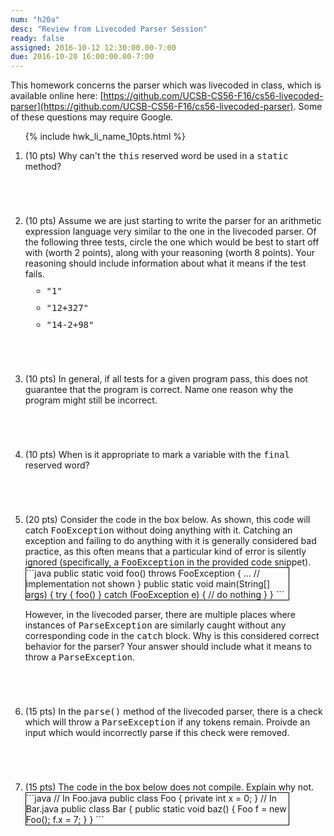```yaml
---
num: "h20a"
desc: "Review from Livecoded Parser Session"
ready: false
assigned: 2016-10-12 12:30:00.00-7:00
due: 2016-10-20 16:00:00.00-7:00
---
```


This homework concerns the parser which was livecoded in class, which is available online here: [https://github.com/UCSB-CS56-F16/cs56-livecoded-parser](https://github.com/UCSB-CS56-F16/cs56-livecoded-parser).  Some of these questions may require Google.

<ol>

{% include hwk_li_name_10pts.html %}

<li style="margin-bottom:5em;">
(10 pts) Why can't the <tt>this</tt> reserved word be used in a <tt>static</tt> method?
</li>

<li style="margin-bottom:5em;">
(10 pts) Assume we are just starting to write the parser for an arithmetic expression language very similar to the one in the livecoded parser.  Of the following three tests, circle the one which would be best to start off with (worth 2 points), along with your reasoning (worth 8 points).  Your reasoning should include information about what it means if the test fails.
<br>
<ul>
<li style="margin:10px;"><tt>"1"</tt></li>
<li style="margin:10px;"><tt>"12+327"</tt></li>
<li style="margin:10px;"><tt>"14-2+98"</tt></li>
</ul>

</li>

<li style="margin-bottom:5em;">
(10 pts) In general, if all tests for a given program pass, this does not guarantee that the program is correct.  Name one reason why the program might still be incorrect.
</li>

<li style="margin-bottom:5em;">
(10 pts) When is it appropriate to mark a variable with the <tt>final</tt> reserved word?

<div class="pagebreak"></div>
</li>

<li markdown="1" style="margin-bottom:5em;">
(20 pts) Consider the code in the box below.  As shown, this code will catch <tt>FooException</tt> without doing anything with it.  Catching an exception and failing to do anything with it is generally considered bad practice, as this often means that a particular kind of error is silently ignored (specifically, a <tt>FooException</tt> in the provided code snippet).

<div style="width: 30em; float:bottom; border: 1px solid black;" markdown="1">
```java
public static void foo()
  throws FooException {
  ... // implementation not shown
}
public static void main(String[] args) {
  try {
    foo()
  } catch (FooException e) {
    // do nothing
  }
}
```
</div>

However, in the livecoded parser, there are multiple places where instances of <tt>ParseException</tt> are similarly caught without any corresponding code in the <tt>catch</tt> block.  Why is this considered correct behavior for the parser?  Your answer should include what it means to throw a <tt>ParseException</tt>.


</li>

<li style="margin-bottom:5em;">
(15 pts) In the <tt>parse()</tt> method of the livecoded parser, there is a check which will throw a <tt>ParseException</tt> if any tokens remain.  Proivde an input which would incorrectly parse if this check were removed.
</li>

<li markdown="1" style="margin-bottom:5em;">
(15 pts) The code in the box below does not compile.  Explain why not.

<div style="width: 30em; float:bottom; border: 1px solid black;" markdown="1">
```java
// In Foo.java
public class Foo {
  private int x = 0;
}
// In Bar.java
public class Bar {
  public static void baz() {
    Foo f = new Foo();
    f.x = 7;
  }
}
```
</div>

</li>

</ol>

<div style="display:none">
http://UCSB-CS56-F16.github.io/hwk/h10
</div>
